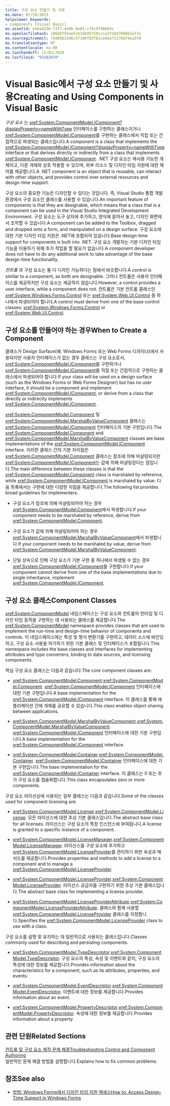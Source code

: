 ```yaml
---
title: 구성 요소 만들기 및 사용
ms.date: 07/20/2015
helpviewer_keywords:
- components [Visual Basic]
ms.assetid: ee6a4156-73f7-4e9b-8e01-c74c4798b65c
ms.openlocfilehash: 106b8791ee5cb3db95759ccca2fddd799661ef3c
ms.sourcegitcommit: 74d05613d6c57106f83f82ce8ee71176874ea3f0
ms.translationtype: HT
ms.contentlocale: ko-KR
ms.lasthandoff: 11/03/2020
ms.locfileid: "93282070"
---
```

# <a name="creating-and-using-components-in-visual-basic"></a><span data-ttu-id="ca7e8-102">Visual Basic에서 구성 요소 만들기 및 사용</span><span class="sxs-lookup"><span data-stu-id="ca7e8-102">Creating and Using Components in Visual Basic</span></span>

<span data-ttu-id="ca7e8-103">*구성 요소* 는 <xref:System.ComponentModel.IComponent?displayProperty=nameWithType> 인터페이스를 구현하는 클래스이거나 <xref:System.ComponentModel.IComponent>를 구현하는 클래스에서 직접 또는 간접적으로 파생되는 클래스입니다.</span><span class="sxs-lookup"><span data-stu-id="ca7e8-103">A *component* is a class that implements the <xref:System.ComponentModel.IComponent?displayProperty=nameWithType> interface or that derives directly or indirectly from a class that implements <xref:System.ComponentModel.IComponent>.</span></span> <span data-ttu-id="ca7e8-104">.NET 구성 요소는 재사용 가능한 개체이고, 다른 개체와 상호 작용할 수 있으며, 외부 리소스 및 디자인 타임 지원에 대한 제어를 제공합니다.</span><span class="sxs-lookup"><span data-stu-id="ca7e8-104">A .NET component is an object that is reusable, can interact with other objects, and provides control over external resources and design-time support.</span></span>  
  
 <span data-ttu-id="ca7e8-105">구성 요소의 중요한 기능은 디자인할 수 있다는 것입니다. 즉, Visual Studio 통합 개발 환경에서 구성 요소인 클래스를 사용할 수 있습니다.</span><span class="sxs-lookup"><span data-stu-id="ca7e8-105">An important feature of components is that they are designable, which means that a class that is a component can be used in the Visual Studio Integrated Development Environment.</span></span> <span data-ttu-id="ca7e8-106">구성 요소는 도구 상자에 추가하고, 양식에 끌어서 놓고, 디자인 화면에서 조작할 수 있습니다.</span><span class="sxs-lookup"><span data-stu-id="ca7e8-106">A component can be added to the Toolbox, dragged and dropped onto a form, and manipulated on a design surface.</span></span> <span data-ttu-id="ca7e8-107">구성 요소에 대한 기본 디자인 타임 지원은 .NET에 포함되어 있습니다.</span><span class="sxs-lookup"><span data-stu-id="ca7e8-107">Base design-time support for components is built into .NET.</span></span> <span data-ttu-id="ca7e8-108">구성 요소 개발자는 기본 디자인 타임 기능을 이용하기 위해 추가 작업을 할 필요가 없습니다.</span><span class="sxs-lookup"><span data-stu-id="ca7e8-108">A component developer does not have to do any additional work to take advantage of the base design-time functionality.</span></span>  
  
 <span data-ttu-id="ca7e8-109">*컨트롤* 과 구성 요소는 둘 다 디자인 가능하다는 점에서 비슷합니다.</span><span class="sxs-lookup"><span data-stu-id="ca7e8-109">A *control* is similar to a component, as both are designable.</span></span> <span data-ttu-id="ca7e8-110">그러나 컨트롤은 사용자 인터페이스를 제공하지만 구성 요소는 제공하지 않습니다.</span><span class="sxs-lookup"><span data-stu-id="ca7e8-110">However, a control provides a user interface, while a component does not.</span></span> <span data-ttu-id="ca7e8-111">컨트롤은 기본 컨트롤 클래스인 <xref:System.Windows.Forms.Control> 또는 <xref:System.Web.UI.Control> 중 하나에서 파생되어야 합니다.</span><span class="sxs-lookup"><span data-stu-id="ca7e8-111">A control must derive from one of the base control classes: <xref:System.Windows.Forms.Control> or <xref:System.Web.UI.Control>.</span></span>  
  
## <a name="when-to-create-a-component"></a><span data-ttu-id="ca7e8-112">구성 요소를 만들어야 하는 경우</span><span class="sxs-lookup"><span data-stu-id="ca7e8-112">When to Create a Component</span></span>  

 <span data-ttu-id="ca7e8-113">클래스가 Design Surface(예: Windows Forms 또는 Web Forms 디자이너)에서 사용되지만 사용자 인터페이스가 없는 경우 클래스는 구성 요소로서, <xref:System.ComponentModel.IComponent>를 구현하거나 <xref:System.ComponentModel.IComponent>를 직접 또는 간접적으로 구현하는 클래스에서 파생되어야 합니다.</span><span class="sxs-lookup"><span data-stu-id="ca7e8-113">If your class will be used on a design surface (such as the Windows Forms or Web Forms Designer) but has no user interface, it should be a component and implement <xref:System.ComponentModel.IComponent>, or derive from a class that directly or indirectly implements <xref:System.ComponentModel.IComponent>.</span></span>  
  
 <span data-ttu-id="ca7e8-114"><xref:System.ComponentModel.Component> 및 <xref:System.ComponentModel.MarshalByValueComponent> 클래스는 <xref:System.ComponentModel.IComponent> 인터페이스의 기본 구현입니다.</span><span class="sxs-lookup"><span data-stu-id="ca7e8-114">The <xref:System.ComponentModel.Component> and <xref:System.ComponentModel.MarshalByValueComponent> classes are base implementations of the <xref:System.ComponentModel.IComponent> interface.</span></span> <span data-ttu-id="ca7e8-115">이러한 클래스 간의 기본 차이점은 <xref:System.ComponentModel.Component> 클래스는 참조에 의해 마샬링되지만 <xref:System.ComponentModel.IComponent>는 값에 의해 마샬링된다는 점입니다.</span><span class="sxs-lookup"><span data-stu-id="ca7e8-115">The main difference between these classes is that the <xref:System.ComponentModel.Component> class is marshaled by reference, while <xref:System.ComponentModel.IComponent> is marshaled by value.</span></span> <span data-ttu-id="ca7e8-116">다음 목록에서는 구현에 대한 다양한 지침을 제공합니다.</span><span class="sxs-lookup"><span data-stu-id="ca7e8-116">The following list provides broad guidelines for implementers.</span></span>  
  
- <span data-ttu-id="ca7e8-117">구성 요소가 참조에 의해 마샬링되어야 하는 경우 <xref:System.ComponentModel.Component>에서 파생합니다.</span><span class="sxs-lookup"><span data-stu-id="ca7e8-117">If your component needs to be marshaled by reference, derive from <xref:System.ComponentModel.Component>.</span></span>  
  
- <span data-ttu-id="ca7e8-118">구성 요소가 값에 의해 마샬링되어야 하는 경우 <xref:System.ComponentModel.MarshalByValueComponent>에서 파생합니다.</span><span class="sxs-lookup"><span data-stu-id="ca7e8-118">If your component needs to be marshaled by value, derive from <xref:System.ComponentModel.MarshalByValueComponent>.</span></span>  
  
- <span data-ttu-id="ca7e8-119">단일 상속으로 인해 구성 요소가 기본 구현 중 하나에서 파생될 수 없는 경우 <xref:System.ComponentModel.IComponent>를 구현합니다.</span><span class="sxs-lookup"><span data-stu-id="ca7e8-119">If your component cannot derive from one of the base implementations due to single inheritance, implement <xref:System.ComponentModel.IComponent>.</span></span>  
  
## <a name="component-classes"></a><span data-ttu-id="ca7e8-120">구성 요소 클래스</span><span class="sxs-lookup"><span data-stu-id="ca7e8-120">Component Classes</span></span>  

 <span data-ttu-id="ca7e8-121"><xref:System.ComponentModel> 네임스페이스는 구성 요소와 컨트롤의 런타임 및 디자인 타임 동작을 구현하는 데 사용되는 클래스를 제공합니다.</span><span class="sxs-lookup"><span data-stu-id="ca7e8-121">The <xref:System.ComponentModel> namespace provides classes that are used to implement the run-time and design-time behavior of components and controls.</span></span> <span data-ttu-id="ca7e8-122">이 네임스페이스에는 특성 및 형식 변환기를 구현하고, 데이터 소스에 바인딩하고, 구성 요소 사용을 허가하기 위한 기본 클래스 및 인터페이스가 포함됩니다.</span><span class="sxs-lookup"><span data-stu-id="ca7e8-122">This namespace includes the base classes and interfaces for implementing attributes and type converters, binding to data sources, and licensing components.</span></span>  
  
 <span data-ttu-id="ca7e8-123">핵심 구성 요소 클래스는 다음과 같습니다.</span><span class="sxs-lookup"><span data-stu-id="ca7e8-123">The core component classes are:</span></span>  
  
- <span data-ttu-id="ca7e8-124"><xref:System.ComponentModel.Component>.</span><span class="sxs-lookup"><span data-stu-id="ca7e8-124"><xref:System.ComponentModel.Component>.</span></span> <span data-ttu-id="ca7e8-125"><xref:System.ComponentModel.IComponent> 인터페이스에 대한 기본 구현입니다.</span><span class="sxs-lookup"><span data-stu-id="ca7e8-125">A base implementation for the <xref:System.ComponentModel.IComponent> interface.</span></span> <span data-ttu-id="ca7e8-126">이 클래스를 통해 애플리케이션 간에 개체를 공유할 수 있습니다.</span><span class="sxs-lookup"><span data-stu-id="ca7e8-126">This class enables object sharing between applications.</span></span>  
  
- <span data-ttu-id="ca7e8-127"><xref:System.ComponentModel.MarshalByValueComponent>.</span><span class="sxs-lookup"><span data-stu-id="ca7e8-127"><xref:System.ComponentModel.MarshalByValueComponent>.</span></span> <span data-ttu-id="ca7e8-128"><xref:System.ComponentModel.IComponent> 인터페이스에 대한 기본 구현입니다.</span><span class="sxs-lookup"><span data-stu-id="ca7e8-128">A base implementation for the <xref:System.ComponentModel.IComponent> interface.</span></span>  
  
- <span data-ttu-id="ca7e8-129"><xref:System.ComponentModel.Container>.</span><span class="sxs-lookup"><span data-stu-id="ca7e8-129"><xref:System.ComponentModel.Container>.</span></span> <span data-ttu-id="ca7e8-130"><xref:System.ComponentModel.IContainer> 인터페이스에 대한 기본 구현입니다.</span><span class="sxs-lookup"><span data-stu-id="ca7e8-130">The base implementation for the <xref:System.ComponentModel.IContainer> interface.</span></span> <span data-ttu-id="ca7e8-131">이 클래스는 0 또는 추가 구성 요소를 캡슐화합니다.</span><span class="sxs-lookup"><span data-stu-id="ca7e8-131">This class encapsulates zero or more components.</span></span>  
  
 <span data-ttu-id="ca7e8-132">구성 요소 라이선싱에 사용되는 일부 클래스는 다음과 같습니다.</span><span class="sxs-lookup"><span data-stu-id="ca7e8-132">Some of the classes used for component licensing are:</span></span>  
  
- <span data-ttu-id="ca7e8-133"><xref:System.ComponentModel.License>.</span><span class="sxs-lookup"><span data-stu-id="ca7e8-133"><xref:System.ComponentModel.License>.</span></span> <span data-ttu-id="ca7e8-134">모든 라이선스에 대한 추상 기본 클래스입니다.</span><span class="sxs-lookup"><span data-stu-id="ca7e8-134">The abstract base class for all licenses.</span></span> <span data-ttu-id="ca7e8-135">라이선스는 구성 요소의 특정 인스턴스에 부여됩니다.</span><span class="sxs-lookup"><span data-stu-id="ca7e8-135">A license is granted to a specific instance of a component.</span></span>  
  
- <span data-ttu-id="ca7e8-136"><xref:System.ComponentModel.LicenseManager>.</span><span class="sxs-lookup"><span data-stu-id="ca7e8-136"><xref:System.ComponentModel.LicenseManager>.</span></span> <span data-ttu-id="ca7e8-137">라이선스를 구성 요소에 추가하고 <xref:System.ComponentModel.LicenseProvider>를 관리하기 위한 속성과 메서드를 제공합니다.</span><span class="sxs-lookup"><span data-stu-id="ca7e8-137">Provides properties and methods to add a license to a component and to manage a <xref:System.ComponentModel.LicenseProvider>.</span></span>  
  
- <span data-ttu-id="ca7e8-138"><xref:System.ComponentModel.LicenseProvider>.</span><span class="sxs-lookup"><span data-stu-id="ca7e8-138"><xref:System.ComponentModel.LicenseProvider>.</span></span> <span data-ttu-id="ca7e8-139">라이선스 공급자를 구현하기 위한 추상 기본 클래스입니다.</span><span class="sxs-lookup"><span data-stu-id="ca7e8-139">The abstract base class for implementing a license provider.</span></span>  
  
- <span data-ttu-id="ca7e8-140"><xref:System.ComponentModel.LicenseProviderAttribute>.</span><span class="sxs-lookup"><span data-stu-id="ca7e8-140"><xref:System.ComponentModel.LicenseProviderAttribute>.</span></span> <span data-ttu-id="ca7e8-141">클래스와 함께 사용할 <xref:System.ComponentModel.LicenseProvider> 클래스를 지정합니다.</span><span class="sxs-lookup"><span data-stu-id="ca7e8-141">Specifies the <xref:System.ComponentModel.LicenseProvider> class to use with a class.</span></span>  
  
 <span data-ttu-id="ca7e8-142">구성 요소를 설명 및 유지하는 데 일반적으로 사용되는 클래스입니다.</span><span class="sxs-lookup"><span data-stu-id="ca7e8-142">Classes commonly used for describing and persisting components.</span></span>  
  
- <span data-ttu-id="ca7e8-143"><xref:System.ComponentModel.TypeDescriptor>.</span><span class="sxs-lookup"><span data-stu-id="ca7e8-143"><xref:System.ComponentModel.TypeDescriptor>.</span></span> <span data-ttu-id="ca7e8-144">구성 요소의 특성, 속성 및 이벤트와 같이, 구성 요소의 특성에 대한 정보를 제공합니다.</span><span class="sxs-lookup"><span data-stu-id="ca7e8-144">Provides information about the characteristics for a component, such as its attributes, properties, and events.</span></span>  
  
- <span data-ttu-id="ca7e8-145"><xref:System.ComponentModel.EventDescriptor>.</span><span class="sxs-lookup"><span data-stu-id="ca7e8-145"><xref:System.ComponentModel.EventDescriptor>.</span></span> <span data-ttu-id="ca7e8-146">이벤트에 대한 정보를 제공합니다.</span><span class="sxs-lookup"><span data-stu-id="ca7e8-146">Provides information about an event.</span></span>  
  
- <span data-ttu-id="ca7e8-147"><xref:System.ComponentModel.PropertyDescriptor>.</span><span class="sxs-lookup"><span data-stu-id="ca7e8-147"><xref:System.ComponentModel.PropertyDescriptor>.</span></span> <span data-ttu-id="ca7e8-148">속성에 대한 정보를 제공합니다.</span><span class="sxs-lookup"><span data-stu-id="ca7e8-148">Provides information about a property.</span></span>  
  
## <a name="related-sections"></a><span data-ttu-id="ca7e8-149">관련 단원</span><span class="sxs-lookup"><span data-stu-id="ca7e8-149">Related Sections</span></span>  

 [<span data-ttu-id="ca7e8-150">컨트롤 및 구성 요소 제작 문제 해결</span><span class="sxs-lookup"><span data-stu-id="ca7e8-150">Troubleshooting Control and Component Authoring</span></span>](/dotnet/desktop/winforms/controls/troubleshooting-control-and-component-authoring)  
 <span data-ttu-id="ca7e8-151">일반적인 문제 해결 방법을 설명합니다.</span><span class="sxs-lookup"><span data-stu-id="ca7e8-151">Explains how to fix common problems.</span></span>  
  
## <a name="see-also"></a><span data-ttu-id="ca7e8-152">참조</span><span class="sxs-lookup"><span data-stu-id="ca7e8-152">See also</span></span>

- [<span data-ttu-id="ca7e8-153">방법: Windows Forms에서 디자인 타임 지원 액세스</span><span class="sxs-lookup"><span data-stu-id="ca7e8-153">How to: Access Design-Time Support in Windows Forms</span></span>](/dotnet/desktop/winforms/controls/developing-windows-forms-controls-at-design-time)
